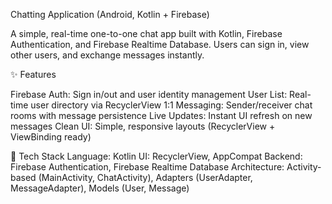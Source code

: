 Chatting Application (Android, Kotlin + Firebase)

A simple, real-time one-to-one chat app built with Kotlin, Firebase Authentication, and Firebase Realtime Database. Users can sign in, view other users, and exchange messages instantly.

✨ Features

Firebase Auth: Sign in/out and user identity management
User List: Real-time user directory via RecyclerView
1:1 Messaging: Sender/receiver chat rooms with message persistence
Live Updates: Instant UI refresh on new messages
Clean UI: Simple, responsive layouts (RecyclerView + ViewBinding ready)

🧱 Tech Stack
Language: Kotlin
UI: RecyclerView, AppCompat
Backend: Firebase Authentication, Firebase Realtime Database
Architecture: Activity-based (MainActivity, ChatActivity), Adapters (UserAdapter, MessageAdapter), Models (User, Message)
